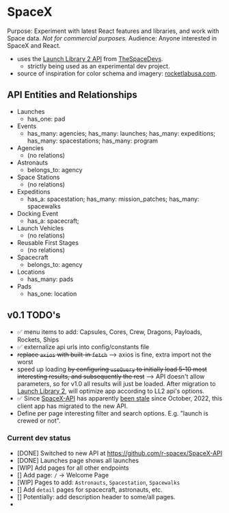 # SpaceX

Purpose: Experiment with latest React features and libraries, and work with Space data. 
_Not for commercial purposes._
Audience: Anyone interested in SpaceX and React.

* uses the [Launch Library 2 API](https://thespacedevs.com/llapi) from [TheSpaceDevs](github.com/TheSpaceDevs).
  * strictly being used as an experimental dev project.
* source of inspiration for color schema and imagery: [rocketlabusa.com](https://www.rocketlabusa.com/).


## API Entities and Relationships
* Launches
  * has_one: pad
* Events
  * has_many: agencies; has_many: launches; has_many: expeditions; has_many: spacestations; has_many: program
* Agencies
  * (no relations)
* Astronauts
  * belongs_to: agency
* Space Stations
  * (no relations)
* Expeditions
  * has_a: spacestation; has_many: mission_patches; has_many: spacewalks
* Docking Event
  * has_a: spacecraft; 
* Launch Vehicles
  * (no relations)
* Reusable First Stages
  * (no relations)
* Spacecraft
  * belongs_to: agency
* Locations
  * has_many: pads
* Pads
  * has_one: location



## v0.1 TODO's
* :white_check_mark: menu items to add: Capsules, Cores, Crew, Dragons, Payloads, Rockets, Ships
* :white_check_mark: externalize api urls into config/constants file
* ~~replace `axios` with built-in `fetch`~~ --> axios is fine, extra import not the worst
* speed up loading ~~by configuring `useQuery` to initially load 5-10 most interesting results, and subsequently the rest~~ --> API doesn't allow parameters, so for v1.0 all results will just be loaded. After migration to [Launch Library 2](https://thespacedevs.com/llapi), will optimize app according to LL2 api's options.
* :white_check_mark: Since [SpaceX-API](github.com/r-spacex/SpaceX-API) has apparently [been stale](https://github.com/r-spacex/SpaceX-API/issues/1243) since October, 2022, this client app has migrated to the new API. 
* Define per page interesting filter and search options. E.g. "launch is crewed or not".

### Current dev status
* [DONE] Switched to new API at https://github.com/r-spacex/SpaceX-API
* [DONE] Launches page shows all launches
* [WIP] Add pages for all other endpoints
* [] Add page: `/` -> Welcome Page
* [WIP] Pages to add: `Astronauts`, `Spacestation`, `Spacewalks`
* [] Add `detail` pages for spacecraft, astronauts, etc.
* [] Potentially: add description header to some/all pages.
* 

